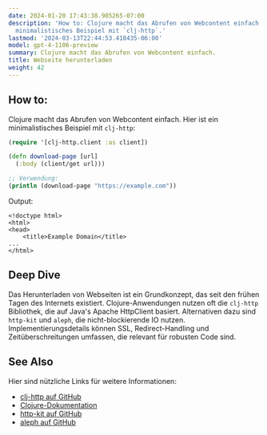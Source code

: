 ```yaml
---
date: 2024-01-20 17:43:38.985265-07:00
description: 'How to: Clojure macht das Abrufen von Webcontent einfach. Hier ist ein
  minimalistisches Beispiel mit `clj-http`.'
lastmod: '2024-03-13T22:44:53.418435-06:00'
model: gpt-4-1106-preview
summary: Clojure macht das Abrufen von Webcontent einfach.
title: Webseite herunterladen
weight: 42
---
```


## How to:
Clojure macht das Abrufen von Webcontent einfach. Hier ist ein minimalistisches Beispiel mit `clj-http`:

```clojure
(require '[clj-http.client :as client])

(defn download-page [url]
  (:body (client/get url)))

;; Verwendung:
(println (download-page "https://example.com"))
```

Output:

```
<!doctype html>
<html>
<head>
    <title>Example Domain</title>
...
</html>
```

## Deep Dive
Das Herunterladen von Webseiten ist ein Grundkonzept, das seit den frühen Tagen des Internets existiert. Clojure-Anwendungen nutzen oft die `clj-http` Bibliothek, die auf Java's Apache HttpClient basiert. Alternativen dazu sind `http-kit` und `aleph`, die nicht-blockierende IO nutzen. Implementierungsdetails können SSL, Redirect-Handling und Zeitüberschreitungen umfassen, die relevant für robusten Code sind.

## See Also
Hier sind nützliche Links für weitere Informationen:

- [clj-http auf GitHub](https://github.com/dakrone/clj-http)
- [Clojure-Dokumentation](https://clojure.org/)
- [http-kit auf GitHub](https://github.com/http-kit/http-kit)
- [aleph auf GitHub](https://github.com/ztellman/aleph)
